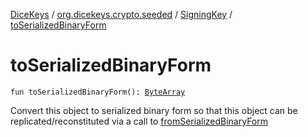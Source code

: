 [DiceKeys](../../index.md) / [org.dicekeys.crypto.seeded](../index.md) / [SigningKey](index.md) / [toSerializedBinaryForm](./to-serialized-binary-form.md)

# toSerializedBinaryForm

`fun toSerializedBinaryForm(): `[`ByteArray`](https://kotlinlang.org/api/latest/jvm/stdlib/kotlin/-byte-array/index.html)

Convert this object to serialized binary form so that this object
can be replicated/reconstituted via a call to [fromSerializedBinaryForm](from-serialized-binary-form.md)

